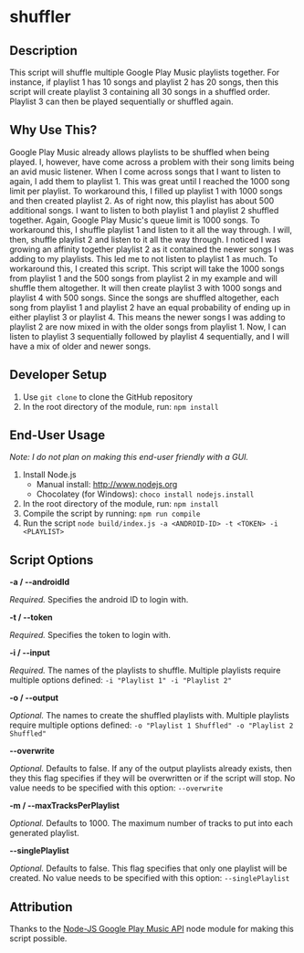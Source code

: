 # shuffler

Description
----
This script will shuffle multiple Google Play Music playlists together. For instance, if playlist 1 has 10 songs and playlist 2 has 20 songs, then this script will create playlist 3 containing all 30 songs in a shuffled order. Playlist 3 can then be played sequentially or shuffled again.

Why Use This?
----
Google Play Music already allows playlists to be shuffled when being played. I, however, have come across a problem with their song limits being an avid music listener. When I come across songs that I want to listen to again, I add them to playlist 1. This was great until I reached the 1000 song limit per playlist. To workaround this, I filled up playlist 1 with 1000 songs and then created playlist 2. As of right now, this playlist has about 500 additional songs. I want to listen to both playlist 1 and playlist 2 shuffled together. Again, Google Play Music's queue limit is 1000 songs. To workaround this, I shuffle playlist 1 and listen to it all the way through. I will, then, shuffle playlist 2 and listen to it all the way through. I noticed I was growing an affinity together playlist 2 as it contained the newer songs I was adding to my playlists. This led me to not listen to playlist 1 as much. To workaround this, I created this script. This script will take the 1000 songs from playlist 1 and the 500 songs from playlist 2 in my example and will shuffle them altogether. It will then create playlist 3 with 1000 songs and playlist 4 with 500 songs. Since the songs are shuffled altogether, each song from playlist 1 and playlist 2 have an equal probability of ending up in either playlist 3 or playlist 4. This means the newer songs I was adding to playlist 2 are now mixed in with the older songs from playlist 1. Now, I can listen to playlist 3 sequentially followed by playlist 4 sequentially, and I will have a mix of older and newer songs.

Developer Setup
----
1. Use `git clone` to clone the GitHub repository
1. In the root directory of the module, run: `npm install`

End-User Usage
----
_Note: I do not plan on making this end-user friendly with a GUI._

1. Install Node.js
     * Manual install: http://www.nodejs.org
     * Chocolatey (for Windows): `choco install nodejs.install`
1. In the root directory of the module, run: `npm install`
1. Compile the script by running: `npm run compile`
1. Run the script `node build/index.js -a <ANDROID-ID> -t <TOKEN> -i <PLAYLIST>`

Script Options
----
**-a / --androidId**

_Required._ Specifies the android ID to login with. 


**-t / --token**

_Required._ Specifies the token to login with.


**-i / --input**

_Required._ The names of the playlists to shuffle. Multiple playlists require multiple options defined: `-i "Playlist 1" -i "Playlist 2"`


**-o / --output**

_Optional._ The names to create the shuffled playlists with. Multiple playlists require multiple options defined: `-o "Playlist 1 Shuffled" -o "Playlist 2 Shuffled"`


**--overwrite**

_Optional._ Defaults to false. If any of the output playlists already exists, then they this flag specifies if they will be overwritten or if the script will stop. No value needs to be specified with this option: `--overwrite`

**-m / --maxTracksPerPlaylist**

_Optional._ Defaults to 1000. The maximum number of tracks to put into each generated playlist.

**--singlePlaylist**

_Optional._ Defaults to false. This flag specifies that only one playlist will be created. No value needs to be specified with this option: `--singlePlaylist`

Attribution
----
Thanks to the [Node-JS Google Play Music API](https://github.com/jamon/playmusic) node module for making this script possible.
